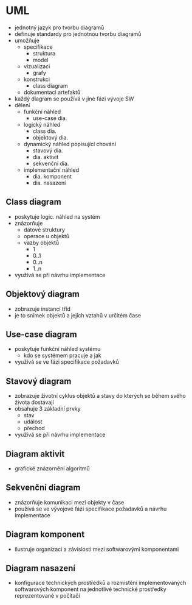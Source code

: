 # UML

- jednotný jazyk pro tvorbu diagramů
- definuje standardy pro jednotnou tvorbu diagramů
- umožňuje
  - specifikace
    - struktura
    - model
  - vizualizaci
    - grafy
  - konstrukci
    - class diagram
  - dokumentaci artefaktů
- každý diagram se používá v jiné fázi vývoje SW
- dělení
  - funkční náhled
    - use-case dia.
  - logický náhled
    - class dia.
    - objektový dia.
  - dynamický náhled popisující chování
    - stavový dia.
    - dia. aktivit
    - sekvenční dia.
  - implementační náhled
    - dia. komponent
    - dia. nasazení

## Class diagram

- poskytuje logic. náhled na systém
- znázorňuje
  - datové struktury
  - operace u objektů
  - vazby objektů
    - 1
    - 0..1
    - 0..n
    - 1..n
- využívá se při návrhu implementace

## Objektový diagram

- zobrazuje instanci tříd
- je to snímek objektů a jejich vztahů v určitém čase

## Use-case diagram

- poskytuje funkční náhled systému
  - kdo se systémem pracuje a jak
- využívá se ve fázi specifikace požadavků

## Stavový diagram

- zobrazuje životní cyklus objektů a stavy do kterých se během svého života dostávají
- obsahuje 3 základní prvky
  - stav
  - událost
  - přechod
- využívá se při návrhu implementace

## Diagram aktivit

- grafické znázornění algoritmů

## Sekvenční diagram

- znázorňuje komunikaci mezi objekty v čase
- používá se ve vývojové fázi specifikace požadavků a návrhu implementace

## Diagram komponent

- ilustruje organizaci a závislosti mezi softwarovými komponentami

## Diagram nasazení

- konfigurace technických prostředků a rozmístění implementovaných softwarových komponent na jednotlivé technické prostředky reprezentované v počítači
